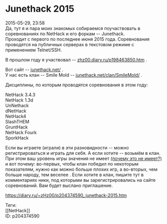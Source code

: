 Junethack 2015
===============

   
 2015-05-29, 23:58   
  Да, тут я и пара моих знакомых собираемся поучаствовать в соревнованиях по NetHack и его форкам -- Junethack.   
 Проходит с первого по последнее июня 2015 года. Соревнования проводятся на публичных серверах в текстовом режиме с применением Telnet/SSH.   
   
 В прошлом году я участвовал --  [zhz00.diary.ru/p198463850.htm](NetHack%20YAAP%20%20Junethack%202014)  .   
   
 Вот сайт --  [junethack.net/](https://junethack.net/)  .   
 У нас есть клан -- Smile Mold --  [junethack.net/clan/SmileMold/](https://junethack.net/clan/SmileMold/)  .   
   
 Дисциплины, по которым проводятся соревнования в этом году:   
   
 NetHack 3.4.3   
 NetHack 1.3d   
 UnNethack   
 dNetHack   
 NetHack4   
 SlashTHEM   
 GruntHack   
 NetHack Fourk   
 SporkHack   
   
 Если вы играете (играли) в эти разновидности -- можно регистрироваться и играть для себя. А если хотите -- возьмём в клан. При этом ваш уровень игры значения не имеет  [(почему это не имеет?)](https://zHz00.diary.ru/p204374590.htm?index=1#linkmore204374590m1)    и вот почему: во-первых, чтобы клан победил по некоторым показателям, нужно как можно больше плохих игр, а во-вторых, чем больше народу, тем веселее   . Если хотите в клан, пишите тут в комментариях ники, под которыми вы зарегистрировались на сайте соревнований. Вам будет выслано приглашение.   
    
 <https://diary.ru/~zHz00/p204374590_junethack-2015.htm>   
   
 Теги:   
 [[NetHack]]   
 ID: p204374590